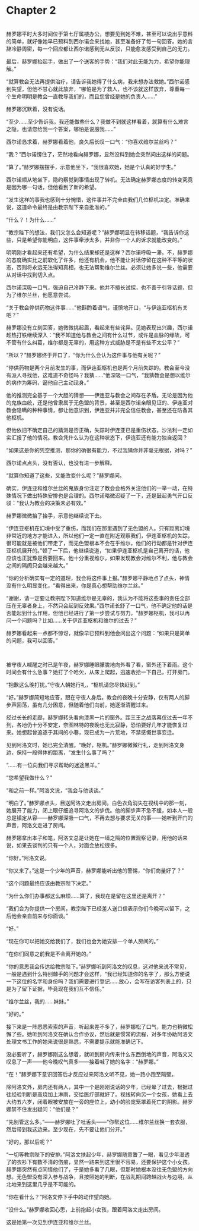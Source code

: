 # Chapter 2

<br>
赫罗娜平时大多时间位于第七厅属楼办公，想要见到她不难，甚至可以说出乎意料的简单，就好像她早已预料到西尔诺会来找她，甚至准备好了每一句回答。她的言辞冷静周密，每一个回应都让西尔诺感到无从反驳，只能愈发感受到自己的无力。

最后，赫罗娜抬起手，做出了一个送客的手势：“我们对此无能为力，希望你能理解。”

“就算教会无法再提供治疗，请告诉我她得了什么病，我来想办法救她。”西尔诺感到失望，但他不甘心就此放弃，“哪怕是为了救人，也不该就这样放弃，尊重每一个生命明明是教会一直教导我们的，而且您曾经是她的负责人……”

赫罗娜沉默着，没有说话。

“至少……至少告诉我，我还能做些什么？我做不到就这样看着，就算有什么难言之隐，也请您给我一个答案，哪怕是说服我……”

西尔诺恳求着，赫罗娜看着他，良久后长叹一口气：“你喜欢维尔兰丝吗？”

“我？”西尔诺愣住了，茫然地看向赫罗娜，显然没料到她会突然问出这样的问题。

“算了。”赫罗娜摆摆手，示意他坐下，“我很喜欢她，她是个认真的好学生。”

西尔诺顺从地坐下，隐约察觉到事情出现了转机。无法确定赫罗娜态度的转变究竟是因为哪一句话，但他看到了新的希望。

“发生这样的事我也感到十分惋惜，这件事并不完全由我们几位枢机决定。准确来说，这道命令最终是由教宗陛下亲自批准的。”

“什么？！为什么……”

“教宗陛下的想法，我们又怎么会知道呢？”赫罗娜明显在转移话题，“我告诉你这些，只是希望你能明白，这件事牵涉太多，并非你一个人的诉求就能改变的。”

明明刚才看起来还有希望，为什么结果却还是这样？西尔诺呼吸一滞。不，赫罗娜的态度确实比之前软化了许多，他还有机会，他不能让对话停留在这种不平等的状态，否则将永远无法得知真相，也无法帮助维尔兰丝。必须让她多说一些，他需要从对话中找到切入点。

西尔诺深吸一口气，强迫自己冷静下来。他并不擅长试探，也不善于引导话题，但为了维尔兰丝，他愿意尝试。

“关于教会停供药物这件事……”他斟酌着语气，谨慎地开口，“与伊连亚枢机有关吧？”

赫罗娜没有立刻回答，她微微挑起眉，看起来有些诧异。见她表现出兴趣，西尔诺趁热打铁继续深入：“我不知道他与教会之间有什么过节，或许是血脉的缘故，可不管有什么纠葛，维尔都是无辜的，用这种方式威胁是不是有些不太公平？”

“所以？”赫罗娜终于开口了，“你为什么会认为这件事与他有关呢？”

“停供药物是两个月前发生的事，而伊连亚枢机也是两个月前失踪的。教会至今没有派人寻找他，这难道不奇怪吗？我猜……”他深吸一口气，“我猜教会是想以维尔的病作为筹码，逼他自己主动现身。”

他的推测完全基于一个大胆的猜想——伊连亚与教会之间存在矛盾。无论是因为他的鬼族血统，还是他曾隶属于无色盟的背景，甚至是西尔诺亲眼见证的、伊连亚对教会隐瞒的种种事情，都让他意识到，伊连亚并非完全信任教会，甚至还在防备其他枢机。

但他依旧不确定自己的猜测是否正确，失踪时伊连亚已是重伤状态，沙法利一定如实汇报了他的情况。教会凭什么认为在这种状态下，伊连亚还有能力独自返回？

“如果这是你的凭空推测，那你的确很有能力，不过我猜你并非毫无根据，对吗？”

西尔诺点点头，没有否认，也没有进一步解释。

“就算你知道了这些，又能改变什么呢？”赫罗娜问。

确实，伊连亚和维尔兰丝的鬼族身份注定了教会会格外关注他们的一举一动，在特殊情况下做出特殊安排也是合理的。西尔诺略微迟疑了一下，还是鼓起勇气开口反驳：“我认为教会的决策未必有效。”

赫罗娜微微抬了抬手，示意他继续说下去。

“伊连亚枢机在幻境中受了重伤，而我们在那里遇到了无色盟的人。只有距离幻境非常近的地方才能进入，所以他们一定一直在附近观察我们，伊连亚枢机的失踪，很可能就是被他们带走了，而无色盟根本不会在乎维尔，他们的行动都是针对伊连亚枢机展开的。”顿了一下后，他继续说道，“如果伊连亚枢机是自己离开的话，他应该也正犹豫是否要回来。他十分重视维尔，如果发现教会对维尔不利，他与教会之间的隔阂只会越来越大。”

“你的分析确实有一定的道理，我会将这件事上报。”赫罗娜平静地点了点头，神情没有什么明显变化，“看得出来，你是真心想帮助维尔兰丝。”

“谢谢，请一定要让教宗陛下知道维尔是无辜的，我认为不能将这些事的责任全部压在无辜者身上，不然只会起到反效果。”西尔诺长舒了一口气，他不确定他的话是否能起到什么作用，但他已经进行了第一步尝试与努力，“赫罗娜枢机，我可以再问一个问题吗？比如……关于伊连亚枢机和维尔的过去？”

赫罗娜看起来一点都不惊讶，就像早已预料到他会问出这个问题：“如果只是简单的问题，我可以回答。”

<br>

被守夜人喊醒之时已是午夜，赫罗娜睡眼朦胧地向外看了看，窗外还下着雨。这个时间会有什么急事？她打了个哈欠，从床上爬起，迅速收拾一下自己，打开房门。

“抱歉这么晚打扰。”守夜人朝她行礼，“枢机请您尽快赶到。”

“好。”赫罗娜简短地应答，跟在守夜人身后。教会的夜晚十分安静，仅有两人的脚步声回荡，虽有几分困意，但随着他们向前，她逐渐清醒过来。

经过长长的走廊，赫罗娜转头看向漆黑一片的窗外。距三王之战落幕仅过去一年不到，各地仍十分不安定，奈图林特的夜晚也无比寂静，恐怕要好几年才能恢复过来。她想起曾追逐于其间的小巷，现已成为一片荒地，不禁感慨世事变迁。

见到阿洛文时，她已完全清醒。“晚好，枢机。”赫罗娜微微行礼，走到阿洛文身边，保持一段得体的距离，“发生什么事了吗？”

“……有一位向我们寻求帮助的迷途黑羊。”

“您希望我做什么？”

“和之前一样。”阿洛文说，“我会与他谈谈。”

“明白了。”赫罗娜点头，目送阿洛文走出房间。白色衣角消失在视线中的那一刻，她展开了能力，闭上眼仔细追寻阿洛文的步伐。他的脚步声不急不缓，如本人一般总是镇定从容——赫罗娜深吸一口气，不再去想与要求无关的事——她听到开门的声音，阿洛文走进了房间。

赫罗娜拿出本子和笔，阿洛文总是让她在一墙之隔的位置观察记录，用他的话来说，如果去谈判的只有一个人，对面会放松很多。

“你好。”阿洛文说。

“你又来了。”这是一个少年的声音，赫罗娜能听出他的警惕，“你们商量好了？”

“这个问题最终应该由教宗陛下决定。”

“为什么你们办事都这么麻烦……算了，我现在是留在这里还是离开？”

“我们会为你提供一个房间，教宗陛下已经差人送口信表示你们今晚可以留下，之后他会亲自前来与你面谈。”

“好。”

“现在你可以把她交给我们了，我们也会为她安排一个单人房间的。”

“在你们同意之前我是不会离开她的。”

“你的意思我会传达给教宗陛下。”赫罗娜听到阿洛文的叹息，这对他来说不常见，一般是遇到什么特别棘手的问题才会这样，“我已经知道你的名字了，那么方便说一下这位的名字和身份吗？我们需要进行登记……放心，会写在访客列表上的，只是为了留下证据，毕竟现在我们互不信任。”

“维尔兰丝，我的……妹妹。”

“好的。”

接下来是一阵悉悉索索的声音，听起来差不多了，赫罗娜松了口气，能力也稍微松懈了些。她听到阿洛文在确认合作协议，然后就是惯常的流程，对多年协助阿洛文处理文书工作的她来说很是熟悉，不需要提示就能准确记下。

没必要听了，赫罗娜刚这么想着，就听到房内传来什么东西倒地的声音，阿洛文又叹息了一声——他今晚叹气真多——接着喊了她的名字：“赫罗娜。”

“在！”赫罗娜下意识回答后才反应过来阿洛文听不见，她一路小跑至隔壁。

除阿洛文外，房内还有两人，其中一个是刚刚说话的少年，已经晕了过去，根据过往经验判断是高烧加上淋雨，交给医疗部就好了。视线转向另一个女孩，她看上去大约五六岁，闭着眼被安放在一旁的座位上，幼小的脸庞笼罩着死亡的阴影。赫罗娜禁不住发出疑问：“他们是？”

“先别管这么多。”——赫罗娜吐了吐舌头——“你帮这位……维尔兰丝换一套衣服，然后带到我这边来。至少现在，先不要让他们分开。”

“好的，那以后呢？”

“一切等教宗陛下的安排。”阿洛文扶起少年，赫罗娜随意瞥了一眼，看见少年湿透了的衣衫下有数不清的伤痕，显然一路来到这里很不容易，还要保护这个小女孩。赫罗娜突然有点同情他们了，于是她多看了几眼，但那时她根本没往无色盟的方向想。无色盟没有深入参与战争，且按照她的判断，在战乱期间跨越战火与边境，从北地来到这里几乎是不可能的。

“你在看什么？”阿洛文停下手中的动作望向她。

“没什么。”赫罗娜收回心思，上前抱起小女孩，跟着阿洛文走出房间。

这是她第一次见到伊连亚和维尔兰丝。
